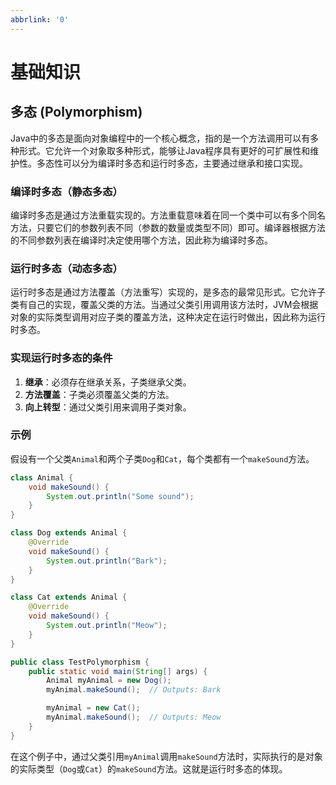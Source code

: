 ```yaml
---
abbrlink: '0'
---
```

# 基础知识

## 多态 (Polymorphism)

Java中的多态是面向对象编程中的一个核心概念，指的是一个方法调用可以有多种形式。它允许一个对象取多种形式，能够让Java程序具有更好的可扩展性和维护性。多态性可以分为编译时多态和运行时多态，主要通过继承和接口实现。

### 编译时多态（静态多态）

编译时多态是通过方法重载实现的。方法重载意味着在同一个类中可以有多个同名方法，只要它们的参数列表不同（参数的数量或类型不同）即可。编译器根据方法的不同参数列表在编译时决定使用哪个方法，因此称为编译时多态。

### 运行时多态（动态多态）

运行时多态是通过方法覆盖（方法重写）实现的，是多态的最常见形式。它允许子类有自己的实现，覆盖父类的方法。当通过父类引用调用该方法时，JVM会根据对象的实际类型调用对应子类的覆盖方法，这种决定在运行时做出，因此称为运行时多态。

### 实现运行时多态的条件

1. **继承**：必须存在继承关系，子类继承父类。
2. **方法覆盖**：子类必须覆盖父类的方法。
3. **向上转型**：通过父类引用来调用子类对象。

### 示例

假设有一个父类`Animal`和两个子类`Dog`和`Cat`，每个类都有一个`makeSound`方法。

```java
class Animal {
    void makeSound() {
        System.out.println("Some sound");
    }
}

class Dog extends Animal {
    @Override
    void makeSound() {
        System.out.println("Bark");
    }
}

class Cat extends Animal {
    @Override
    void makeSound() {
        System.out.println("Meow");
    }
}

public class TestPolymorphism {
    public static void main(String[] args) {
        Animal myAnimal = new Dog();
        myAnimal.makeSound();  // Outputs: Bark

        myAnimal = new Cat();
        myAnimal.makeSound();  // Outputs: Meow
    }
}

```

在这个例子中，通过父类引用`myAnimal`调用`makeSound`方法时，实际执行的是对象的实际类型（`Dog`或`Cat`）的`makeSound`方法。这就是运行时多态的体现。

